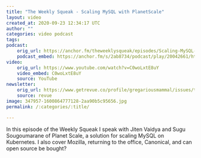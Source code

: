 ```yaml
---
title: "The Weekly Squeak - Scaling MySQL with PlanetScale"
layout: video
created_at: 2020-09-23 12:34:17 UTC
author: ""
categories: video podcast
tags: 
podcast:
    orig_url: https://anchor.fm/theweeklysqueak/episodes/Scaling-MySQL-with-Planet-Scale-ek25f5
    podcast_embed: https://anchor.fm/s/2ab8734/podcast/play/20042661/https%3A%2F%2Fd3ctxlq1ktw2nl.cloudfront.net%2Fstaging%2F2020-8-23%2F9b4df5e6-dc11-498b-b492-5371435c6bbe.mp3
video:
    orig_url: https://www.youtube.com/watch?v=C0woLxtE8uY
    video_embed: C0woLxtE8uY
    source: YouTube
newsletter:
    orig_url: https://www.getrevue.co/profile/gregariousmammal/issues/the-weekly-squeak-scaling-mysql-with-planet-scale-278924
    source: revue
image: 347957-1600864777128-2aa90b5c95656.jpg
permalink: /:categories/:title/

---
```

In this episode of the Weekly Squeak I speak with Jiten Vaidya and Sugu Sougoumarane of Planet Scale, a solution for scaling MySQL on Kubernetes. I also cover Mozilla, returning to the office, Canonical, and can open source be bought?
